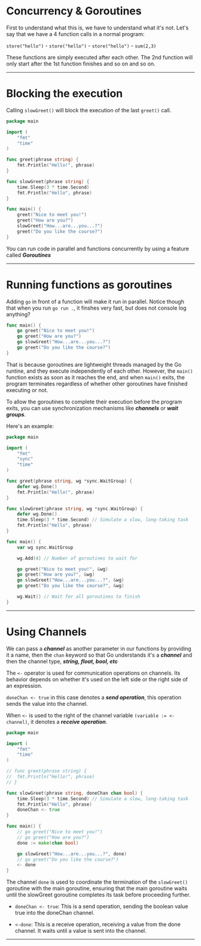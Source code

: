 # Concurrency & Goroutines

First to understand what this is, we have to understand what it's not. Let's say that we have a 4 function calls in a normal program:

`store("hello")` - `store("hello")` - `store("hello")` - `sum(2,3)`

These functions are simply executed after each other. The 2nd function will only start after the 1st function finishes and so on and so on.

---

# Blocking the execution

Calling `slowGreet()` will block the execution of the last `greet()` call.

```go
package main

import (
	"fmt"
	"time"
)

func greet(phrase string) {
	fmt.Println("Hello!", phrase)
}

func slowGreet(phrase string) {
	time.Sleep(3 * time.Second)
	fmt.Println("Hello", phrase)
}

func main() {
	greet("Nice to meet you!")
	greet("How are you?")
	slowGreet("How...are...you...?")
	greet("Do you like the course?")
}
```

You can run code in parallel and functions concurrently by using a feature called **_Goroutines_**

---

# Running functions as goroutines

Adding `go` in front of a function will make it run in parallel. Notice though that when you run `go run .`, it finshes very fast, but does not console log anything?

```go
func main() {
	go greet("Nice to meet you!")
	go greet("How are you?")
	go slowGreet("How...are...you...?")
	go greet("Do you like the course?")
}
```

That is because goroutines are lightweight threads managed by the Go runtine, and they execute independently of each other. However, the `main()` function exists as soon as it reaches the end, and when `main()` exits, the program terminates regardless of whether other goroutines have finished executing or not.

To allow the goroutines to complete their execution before the program exits, you can use synchronization mechanisms like **_channels_** or **_wait groups_**.

Here's an example:

```go
package main

import (
	"fmt"
	"sync"
	"time"
)

func greet(phrase string, wg *sync.WaitGroup) {
	defer wg.Done()
	fmt.Println("Hello!", phrase)
}

func slowGreet(phrase string, wg *sync.WaitGroup) {
	defer wg.Done()
	time.Sleep(3 * time.Second) // Simulate a slow, long-taking task
	fmt.Println("Hello", phrase)
}

func main() {
	var wg sync.WaitGroup

	wg.Add(4) // Number of goroutines to wait for

	go greet("Nice to meet you!", &wg)
	go greet("How are you?", &wg)
	go slowGreet("How...are...you...?", &wg)
	go greet("Do you like the course?", &wg)

	wg.Wait() // Wait for all goroutines to finish
}
```

---

# Using Channels

We can pass a **_channel_** as another parameter in our functions by providing it a name, then the `chan` keyword so that Go understands it's a **_channel_** and then the channel type, **_string, float, bool, etc_**

The `<-` operator is used for communication operations on channels. Its behavior depends on whether it's used on the left side or the right side of an expression.

`doneChan <- true` in this case denotes a **_send operation_**, this operation sends the value into the channel.

When `<-` is used to the right of the channel variable `(variable := <-channel)`, it denotes a **_receive operation_**.

```go
package main

import (
	"fmt"
	"time"
)

// func greet(phrase string) {
// 	fmt.Println("Hello!", phrase)
// }

func slowGreet(phrase string, doneChan chan bool) {
	time.Sleep(3 * time.Second) // Simulate a slow, long-taking task
	fmt.Println("Hello", phrase)
	doneChan <- true
}

func main() {
	// go greet("Nice to meet you!")
	// go greet("How are you?")
	done := make(chan bool)

	go slowGreet("How...are...you...?", done)
	// go greet("Do you like the course?")
	<- done
}
```

The channel `done` is used to coordinate the termination of the `slowGreet()` goroutine with the main goroutine, ensuring that the main goroutine waits until the slowGreet goroutine completes its task before proceeding further.

- `doneChan <- true`: This is a send operation, sending the boolean value true into the doneChan channel.

- `<-done`: This is a receive operation, receiving a value from the done channel. It waits until a value is sent into the channel.

---
